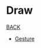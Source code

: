 # Draw

[BACK](https://8ku.github.io/note_other)

- [Gesture](https://8ku.github.io/note_other/Draw/Gesture)

